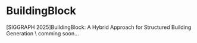 # BuildingBlock
[SIGGRAPH 2025]BuildingBlock: A Hybrid Approach for Structured Building Generation \\
comming soon...
